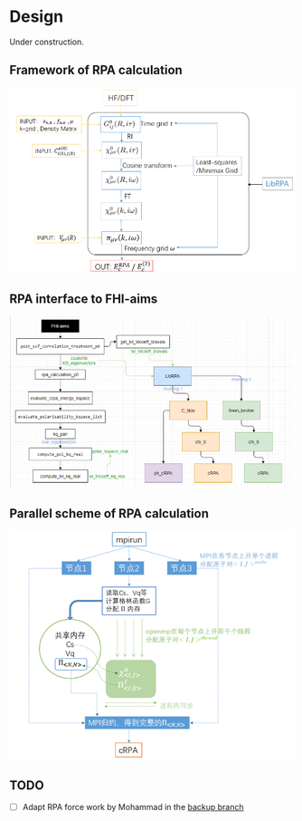 # Design

Under construction.

## Framework of RPA calculation

![Framework of RPA calculation](assets/framework.png)

## RPA interface to FHI-aims

![RPA interface to FHI-aims](assets/FHI-aims_interface.png)

## Parallel scheme of RPA calculation

![Parallel scheme of RPA calculation](assets/rpa-parallel-scheme.png)

## TODO

- [ ] Adapt RPA force work by Mohammad in the [backup branch](https://github.com/Srlive1201/LibRPA/tree/master-backup-240416)
